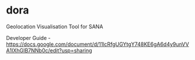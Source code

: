 dora
====

Geolocation Visualisation Tool for SANA

Developer Guide - https://docs.google.com/document/d/11lcRfgUGYtgY748KE6gA6d4y9unVVA1IXhGIB7NNb0c/edit?usp=sharing
